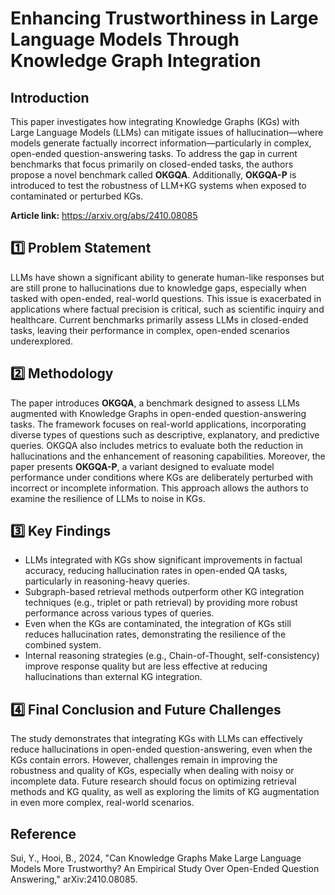 # Enhancing Trustworthiness in Large Language Models Through Knowledge Graph Integration

## Introduction
This paper investigates how integrating Knowledge Graphs (KGs) with Large Language Models (LLMs) can mitigate issues of hallucination—where models generate factually incorrect information—particularly in complex, open-ended question-answering tasks. To address the gap in current benchmarks that focus primarily on closed-ended tasks, the authors propose a novel benchmark called **OKGQA**. Additionally, **OKGQA-P** is introduced to test the robustness of LLM+KG systems when exposed to contaminated or perturbed KGs.

**Article link:** https://arxiv.org/abs/2410.08085


## 1️⃣ Problem Statement
LLMs have shown a significant ability to generate human-like responses but are still prone to hallucinations due to knowledge gaps, especially when tasked with open-ended, real-world questions. This issue is exacerbated in applications where factual precision is critical, such as scientific inquiry and healthcare. Current benchmarks primarily assess LLMs in closed-ended tasks, leaving their performance in complex, open-ended scenarios underexplored.

## 2️⃣ Methodology
The paper introduces **OKGQA**, a benchmark designed to assess LLMs augmented with Knowledge Graphs in open-ended question-answering tasks. The framework focuses on real-world applications, incorporating diverse types of questions such as descriptive, explanatory, and predictive queries. OKGQA also includes metrics to evaluate both the reduction in hallucinations and the enhancement of reasoning capabilities. Moreover, the paper presents **OKGQA-P**, a variant designed to evaluate model performance under conditions where KGs are deliberately perturbed with incorrect or incomplete information. This approach allows the authors to examine the resilience of LLMs to noise in KGs.

## 3️⃣ Key Findings
- LLMs integrated with KGs show significant improvements in factual accuracy, reducing hallucination rates in open-ended QA tasks, particularly in reasoning-heavy queries.
- Subgraph-based retrieval methods outperform other KG integration techniques (e.g., triplet or path retrieval) by providing more robust performance across various types of queries.
- Even when the KGs are contaminated, the integration of KGs still reduces hallucination rates, demonstrating the resilience of the combined system.
- Internal reasoning strategies (e.g., Chain-of-Thought, self-consistency) improve response quality but are less effective at reducing hallucinations than external KG integration.

## 4️⃣ Final Conclusion and Future Challenges
The study demonstrates that integrating KGs with LLMs can effectively reduce hallucinations in open-ended question-answering, even when the KGs contain errors. However, challenges remain in improving the robustness and quality of KGs, especially when dealing with noisy or incomplete data. Future research should focus on optimizing retrieval methods and KG quality, as well as exploring the limits of KG augmentation in even more complex, real-world scenarios.

## Reference
Sui, Y., Hooi, B., 2024, "Can Knowledge Graphs Make Large Language Models More Trustworthy? An Empirical Study Over Open-Ended Question Answering," arXiv:2410.08085.

